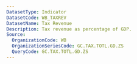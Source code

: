 ```yaml
---
DatasetType: Indicator
DatasetCode: WB_TAXREV
DatasetName: Tax Revenue
Description: Tax revenue as percentage of GDP.
Source:
  OrganizationCode: WB
  OrganizationSeriesCode: GC.TAX.TOTL.GD.ZS
  QueryCode: GC.TAX.TOTL.GD.ZS
---
```


